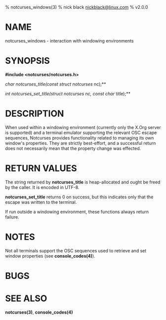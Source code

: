 % notcurses_windows(3)
% nick black <nickblack@linux.com>
% v2.0.0

# NAME
notcurses_windows - interaction with windowing environments

# SYNOPSIS

**#include <notcurses/notcurses.h>**

**char* notcurses_title(const struct notcurses* nc);**

**int notcurses_set_title(struct notcurses* nc, const char* title);**

# DESCRIPTION

When used within a windowing environment (currently only the X.Org server is
supported) and a terminal emulator supporting the relevant OSC escape
sequences, Notcurses provides functionality related to managing its own
window's properties. They are strictly best-effort, and a successful return
does not necessarily mean that the property change was effected.

# RETURN VALUES

The string returned by **notcurses_title** is heap-allocated and ought be
freed by the caller. It is encoded in UTF-8.

**notcurses_set_title** returns 0 on success, but this indicates only that the
escape was written to the terminal.

If run outside a windowing environment, these functions always return failure.

# NOTES

Not all terminals support the OSC sequences used to retrieve and set window
properties (see **console_codes(4)**).

# BUGS

# SEE ALSO

**notcurses(3)**,
**console_codes(4)**
